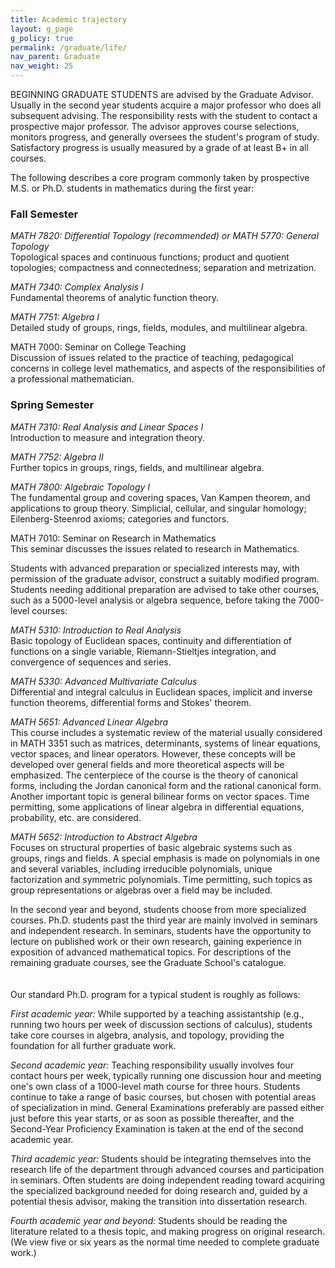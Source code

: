```yaml
---
title: Academic trajectory
layout: g_page
g_policy: true
permalink: /graduate/life/
nav_parent: Graduate
nav_weight: 25
---
```

<p>BEGINNING GRADUATE STUDENTS are advised by the Graduate Advisor. Usually in the second year students acquire a major professor who does all subsequent advising. The responsibility rests with the student to contact a prospective major professor. The advisor approves course selections, monitors progress, and generally oversees the student&#39;s program of study. Satisfactory progress is usually measured by a grade of at least B+ in all courses.</p>

<p>The following describes a core program commonly taken by prospective M.S. or Ph.D. students in mathematics during the first year:</p>

<h3>Fall Semester</h3>

<p><em>MATH 7820: Differential Topology (recommended) or MATH 5770: General Topology</em><br />
Topological spaces and continuous functions; product and quotient topologies; compactness and connectedness; separation and metrization.</p>

<p><em>MATH 7340: Complex Analysis I</em><br />
Fundamental theorems of analytic function theory.</p>

<p><em>MATH 7751: Algebra I</em><br />
Detailed study of groups, rings, fields, modules, and multilinear algebra.</p>

<p>MATH 7000: Seminar on College Teaching<br />
Discussion of issues related to the practice of teaching, pedagogical concerns in college level mathematics, and aspects of the responsibilities of a professional mathematician.</p>

<h3>Spring Semester</h3>

<p><em>MATH 7310: Real Analysis and Linear Spaces I</em><br />
Introduction to measure and integration theory.</p>

<p><em>MATH 7752: Algebra II</em><br />
Further topics in groups, rings, fields, and multilinear algebra.</p>

<p><em>MATH 7800: Algebraic Topology I</em><br />
The fundamental group and covering spaces, Van Kampen theorem, and applications to group theory. Simplicial, cellular, and singular homology; Eilenberg-Steenrod axioms; categories and functors.</p>

<p>MATH 7010: Seminar on Research in Mathematics<br />
This seminar discusses the issues related to research in Mathematics.</p>

<p>Students with advanced preparation or specialized interests may, with permission of the graduate advisor, construct a suitably modified program. Students needing additional preparation are advised to take other courses, such as a 5000-level analysis or algebra sequence, before taking the 7000-level courses:</p>

<p><em>MATH 5310: Introduction to Real Analysis</em><br />
Basic topology of Euclidean spaces, continuity and differentiation of functions on a single variable, Riemann-Stieltjes integration, and convergence of sequences and series.</p>

<p><em>MATH 5330: Advanced Multivariate Calculus</em><br />
Differential and integral calculus in Euclidean spaces, implicit and inverse function theorems, differential forms and Stokes&#39; theorem.</p>

<p><em>MATH 5651: Advanced Linear Algebra</em><br />
This course includes a systematic review of the material usually considered in MATH 3351 such as matrices, determinants, systems of linear equations, vector spaces, and linear operators. However, these concepts will be developed over general fields and more theoretical aspects will be emphasized. The centerpiece of the course is the theory of canonical forms, including the Jordan canonical form and the rational canonical form. Another important topic is general bilinear forms on vector spaces. Time permitting, some applications of linear algebra in differential equations, probability, etc. are considered.</p>

<p><em>MATH 5652: Introduction to Abstract Algebra</em><br />
Focuses on structural properties of basic algebraic systems such as groups, rings and fields. A special emphasis is made on polynomials in one and several variables, including irreducible polynomials, unique factorization and symmetric polynomials. Time permitting, such topics as group representations or algebras over a field may be included.</p>

<p>In the second year and beyond, students choose from more specialized courses. Ph.D. students past the third year are mainly involved in seminars and independent research. In seminars, students have the opportunity to lecture on published work or their own research, gaining experience in exposition of advanced mathematical topics. For descriptions of the remaining graduate courses, see the Graduate School&#39;s catalogue.<br />
<br />
<br />
Our standard Ph.D. program for a typical student is roughly as follows:</p>

<p><em>First academic year:</em> While supported by a teaching assistantship (e.g., running two hours per week of discussion sections of calculus), students take core courses in algebra, analysis, and topology, providing the foundation for all further graduate work.</p>

<p><em>Second academic year:</em> Teaching responsibility usually involves four contact hours per week, typically running one discussion hour and meeting one&#39;s own class of a 1000-level math course for three hours. Students continue to take a range of basic courses, but chosen with potential areas of specialization in mind. General Examinations preferably are passed either just before this year starts, or as soon as possible thereafter, and the Second-Year Proficiency Examination is taken at the end of the second academic year.</p>

<p><em>Third academic year:</em> Students should be integrating themselves into the research life of the department through advanced courses and participation in seminars.&nbsp;Often students are doing independent reading toward acquiring the specialized background needed for doing research and, guided by a potential thesis advisor, making the transition into dissertation research.</p>

<p><em>Fourth academic year and beyond:</em>&nbsp;Students should be reading the literature related to a thesis topic, and making progress on original research. (We view five or six years as the normal time needed to complete graduate work.)</p>
